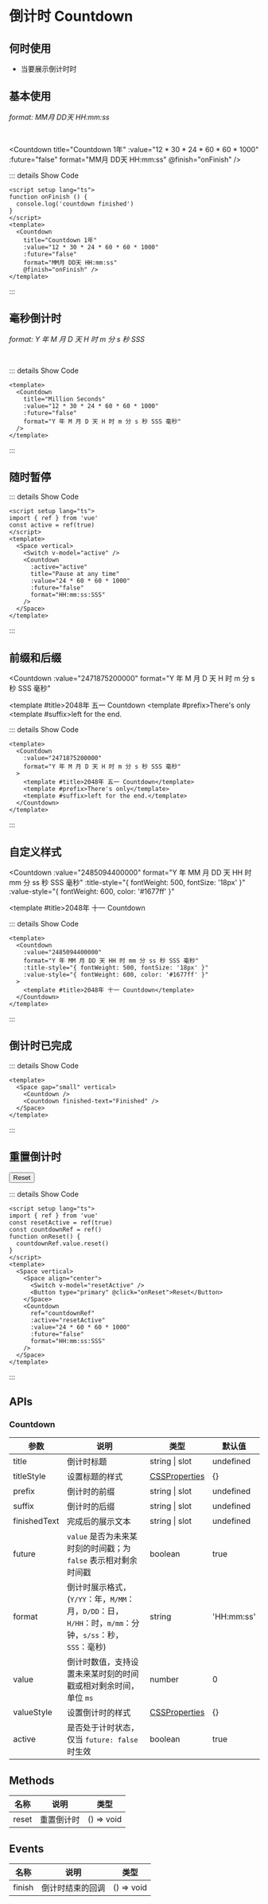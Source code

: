 # 倒计时 Countdown

<BackTop />
<Watermark fullscreen content="Vue Amazing UI" />

## 何时使用

- 当要展示倒计时时

<script setup lang="ts">
import { ref } from 'vue'
const active = ref(true)
const resetActive = ref(true)
const countdownRef = ref()
function onFinish() {
  console.log('countdown finished')
}
function onReset() {
  countdownRef.value.reset()
}
</script>

## 基本使用

*format: MM月 DD天 HH:mm:ss*

<br/>

<Countdown
  title="Countdown 1年"
  :value="12 * 30 * 24 * 60 * 60 * 1000"
  :future="false"
  format="MM月 DD天 HH:mm:ss"
  @finish="onFinish" />

::: details Show Code

```vue
<script setup lang="ts">
function onFinish () {
  console.log('countdown finished')
}
</script>
<template>
  <Countdown
    title="Countdown 1年"
    :value="12 * 30 * 24 * 60 * 60 * 1000"
    :future="false"
    format="MM月 DD天 HH:mm:ss"
    @finish="onFinish" />
</template>
```

:::

## 毫秒倒计时

*format: Y 年 M 月 D 天 H 时 m 分 s 秒 SSS*

<br/>

<Countdown
  title="Million Seconds"
  :value="12 * 30 * 24 * 60 * 60 * 1000"
  :future="false"
  format="Y 年 M 月 D 天 H 时 m 分 s 秒 SSS 毫秒"
/>

::: details Show Code

```vue
<template>
  <Countdown
    title="Million Seconds"
    :value="12 * 30 * 24 * 60 * 60 * 1000"
    :future="false"
    format="Y 年 M 月 D 天 H 时 m 分 s 秒 SSS 毫秒"
  />
</template>
```

:::

## 随时暂停

<Space vertical>
  <Switch v-model="active" />
  <Countdown
    :active="active"
    title="Pause at any time"
    :value="24 * 60 * 60 * 1000"
    :future="false"
    format="HH:mm:ss:SSS"
  />
</Space>

::: details Show Code

```vue
<script setup lang="ts">
import { ref } from 'vue'
const active = ref(true)
</script>
<template>
  <Space vertical>
    <Switch v-model="active" />
    <Countdown
      :active="active"
      title="Pause at any time"
      :value="24 * 60 * 60 * 1000"
      :future="false"
      format="HH:mm:ss:SSS"
    />
  </Space>
</template>
```

:::

## 前缀和后缀

<Countdown
  :value="2471875200000"
  format="Y 年 M 月 D 天 H 时 m 分 s 秒 SSS 毫秒"
>
  <template #title>2048年 五一 Countdown</template>
  <template #prefix>There's only</template>
  <template #suffix>left for the end.</template>
</Countdown>

::: details Show Code

```vue
<template>
  <Countdown
    :value="2471875200000"
    format="Y 年 M 月 D 天 H 时 m 分 s 秒 SSS 毫秒"
  >
    <template #title>2048年 五一 Countdown</template>
    <template #prefix>There's only</template>
    <template #suffix>left for the end.</template>
  </Countdown>
</template>
```

:::

## 自定义样式

<Countdown
  :value="2485094400000"
  format="Y 年 MM 月 DD 天 HH 时 mm 分 ss 秒 SSS 毫秒"
  :title-style="{ fontWeight: 500, fontSize: '18px' }"
  :value-style="{ fontWeight: 600, color: '#1677ff' }"
>
  <template #title>2048年 十一 Countdown</template>
</Countdown>

::: details Show Code

```vue
<template>
  <Countdown
    :value="2485094400000"
    format="Y 年 MM 月 DD 天 HH 时 mm 分 ss 秒 SSS 毫秒"
    :title-style="{ fontWeight: 500, fontSize: '18px' }"
    :value-style="{ fontWeight: 600, color: '#1677ff' }"
  >
    <template #title>2048年 十一 Countdown</template>
  </Countdown>
</template>
```

:::

## 倒计时已完成

<Space gap="small" vertical>
  <Countdown />
  <Countdown finished-text="Finished" />
</Space>

::: details Show Code

```vue
<template>
  <Space gap="small" vertical>
    <Countdown />
    <Countdown finished-text="Finished" />
  </Space>
</template>
```

:::

## 重置倒计时

<Space vertical>
  <Space align="center">
    <Switch v-model="resetActive" />
    <Button type="primary" @click="onReset">Reset</Button>
  </Space>
  <Countdown
    ref="countdownRef"
    :active="resetActive"
    :value="24 * 60 * 60 * 1000"
    :future="false"
    format="HH:mm:ss:SSS"
  />
</Space>

::: details Show Code

```vue
<script setup lang="ts">
import { ref } from 'vue'
const resetActive = ref(true)
const countdownRef = ref()
function onReset() {
  countdownRef.value.reset()
}
</script>
<template>
  <Space vertical>
    <Space align="center">
      <Switch v-model="resetActive" />
      <Button type="primary" @click="onReset">Reset</Button>
    </Space>
    <Countdown
      ref="countdownRef"
      :active="resetActive"
      :value="24 * 60 * 60 * 1000"
      :future="false"
      format="HH:mm:ss:SSS"
    />
  </Space>
</template>
```

:::

## APIs

### Countdown

参数 | 说明 | 类型 | 默认值
-- | -- | -- | --
title | 倒计时标题 | string &#124; slot | undefined
titleStyle | 设置标题的样式 | [CSSProperties](https://cn.vuejs.org/api/utility-types.html#cssproperties) | {}
prefix | 倒计时的前缀 | string &#124; slot | undefined
suffix | 倒计时的后缀 | string &#124; slot | undefined
finishedText | 完成后的展示文本 | string &#124; slot | undefined
future | `value` 是否为未来某时刻的时间戳；为 `false` 表示相对剩余时间戳 | boolean | true
format | 倒计时展示格式，(`Y/YY`：年，`M/MM`：月，`D/DD`：日，`H/HH`：时，`m/mm`：分钟，`s/ss`：秒，`SSS`：毫秒) | string | 'HH:mm:ss'
value | 倒计时数值，支持设置未来某时刻的时间戳或相对剩余时间，单位 `ms` | number | 0
valueStyle | 设置倒计时的样式 | [CSSProperties](https://cn.vuejs.org/api/utility-types.html#cssproperties) | {}
active | 是否处于计时状态，仅当 `future: false` 时生效 | boolean | true

## Methods

名称 | 说明 | 类型
-- | -- | --
reset | 重置倒计时 | () => void

## Events

名称 | 说明 | 类型
-- | -- | --
finish | 倒计时结束的回调 | () => void
